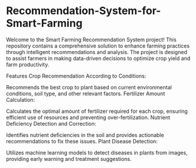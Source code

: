 # Recommendation-System-for-Smart-Farming
Welcome to the Smart Farming Recommendation System project! This repository contains a comprehensive solution to enhance farming practices through intelligent recommendations and analysis. The project is designed to assist farmers in making data-driven decisions to optimize crop yield and farm productivity.

Features
Crop Recommendation According to Conditions:

Recommends the best crop to plant based on current environmental conditions, soil type, and other relevant factors.
Fertilizer Amount Calculation:

Calculates the optimal amount of fertilizer required for each crop, ensuring efficient use of resources and preventing over-fertilization.
Nutrient Deficiency Detection and Correction:

Identifies nutrient deficiencies in the soil and provides actionable recommendations to fix these issues.
Plant Disease Detection:

Utilizes machine learning models to detect diseases in plants from images, providing early warning and treatment suggestions.
